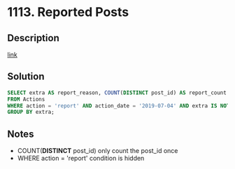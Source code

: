 # 1113. Reported Posts

## Description

[link](https://leetcode.com/problems/reported-posts/)


## Solution

```SQL
SELECT extra AS report_reason, COUNT(DISTINCT post_id) AS report_count
FROM Actions
WHERE action = 'report' AND action_date = '2019-07-04' AND extra IS NOT NULL
GROUP BY extra; 
```

## Notes
*  COUNT(**DISTINCT** post_id) only count the post_id once
*  WHERE action = 'report' condition is hidden
